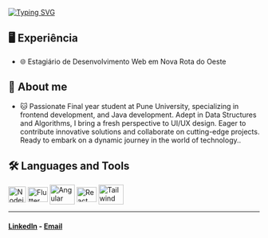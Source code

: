 [![Typing SVG](https://readme-typing-svg.herokuapp.com?font=Fira+Code&size=30&pause=1000&width=435&lines=Ol%C3%A1%2C+meu+nome+%C3%A9+Josu%C3%A9;Hello%2C+my+name+is+Josu%C3%A9;Sou+um+desenvolvedor+de+software;I'm+a+software+developer)](https://git.io/typing-svg)

## 🖥️ Experiência
- 🌐 Estagiário de Desenvolvimento Web em Nova Rota do Oeste

## 📰 About me
- 🐱 Passionate Final year student at Pune University, specializing in frontend development, and Java development. Adept in Data Structures and Algorithms, I bring a fresh perspective to UI/UX design. Eager to contribute innovative solutions and collaborate on cutting-edge projects. Ready to embark on a dynamic journey in the world of technology..

## 🛠️ Languages and Tools
  <div style="flex-basis: 48%;">
     <img align="center" alt="Nodejs" height="32" width="35" src="https://cdn.worldvectorlogo.com/logos/nodejs-icon.svg">
     <img align="center" alt="Flutter" height="30" width="40" src="https://www.svgrepo.com/show/353751/flutter.svg">
     <img align="center" alt="Angular" height="40" width="50" src="https://upload.wikimedia.org/wikipedia/commons/c/cf/Angular_full_color_logo.svg">
     <img align="center" alt="React" height="30" width="40" src="https://upload.wikimedia.org/wikipedia/commons/a/a7/React-icon.svg">
     <img align="center" alt="Tailwind" height="40" width="50" src="https://upload.wikimedia.org/wikipedia/commons/archive/d/d5/20230715030041%21Tailwind_CSS_Logo.svg">
   </div>

___
#### [LinkedIn](https://www.linkedin.com/in/josueoliveira1/) - [Email](mailto:josue.oliveira8569@gmail.com)
